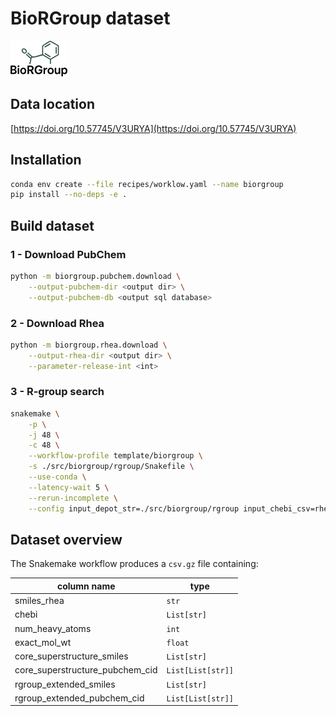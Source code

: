 # BioRGroup dataset

![BioRGroup Logo](.github/docs/logo.png)

## Data location

[https://doi.org/10.57745/V3URYA](https://doi.org/10.57745/V3URYA)

## Installation

```sh
conda env create --file recipes/worklow.yaml --name biorgroup
pip install --no-deps -e .
```

## Build dataset

### 1 - Download PubChem
```sh
python -m biorgroup.pubchem.download \
    --output-pubchem-dir <output dir> \
    --output-pubchem-db <output sql database>
```

### 2 - Download Rhea
```sh
python -m biorgroup.rhea.download \
    --output-rhea-dir <output dir> \
    --parameter-release-int <int>
```

### 3 - R-group search
```sh
snakemake \
    -p \
    -j 48 \
    -c 48 \
    --workflow-profile template/biorgroup \
    -s ./src/biorgroup/rgroup/Snakefile \
    --use-conda \
    --latency-wait 5 \
    --rerun-incomplete \
    --config input_depot_str=./src/biorgroup/rgroup input_chebi_csv=rhea-chebi-smiles.csv input_pubchem_db=pubchem.db output_dir_str=chebi parameter_search_timeout_int=10
```

## Dataset overview
The Snakemake workflow produces a `csv.gz` file containing:  

| column name | type |
| --- | --- |
| smiles_rhea | `str`|
| chebi | `List[str]` |
| num_heavy_atoms | `int` |
| exact_mol_wt | `float` |
| core_superstructure_smiles | `List[str]` |
| core_superstructure_pubchem_cid | `List[List[str]]` |
| rgroup_extended_smiles | `List[str]` |
| rgroup_extended_pubchem_cid | `List[List[str]]` |
